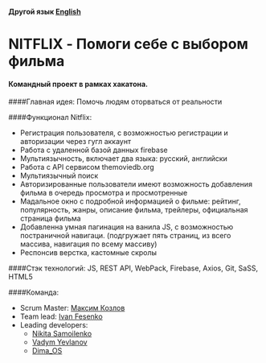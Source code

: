 **Другой язык [English](README.md)**

# NITFLIX - Помоги себе с выбором фильма

#### Командный проект в рамках хакатона.

####Главная идея:
Помочь людям оторваться от реальности

####Функционал Nitflix:

- Регистрация пользователя, с возможностью регистрации и авторизации через гугл аккаунт
- Работа с удаленной базой данных firebase
- Мультиязычность, включает два языка: русский, английски
- Работа с API сервисом themoviedb.org
- Мультиязычный поиск
- Авторизированные пользователи имеют возможность добавления фильма в очередь просмотра и просмотренные
- Мадальное окно с подробной информацией о фильме: рейтинг, популярность, жанры, описание фильма, трейлеры, официальная страница фильма
- Добавленна умная пагинация на ванила JS, с возможностью постраничной навигаци. (подгружает пять страниц, из всего массива, навигация по всему массиву)
- Респонсив верстка, кастомные скролы

####Стэк технологий:
JS, REST API, WebPack, Firebase, Axios, Git, SaSS, HTML5

####Команда:

- Scrum Master: [Максим Козлов](https://github.com/Maximusvin)
- Team lead: [Ivan Fesenko](https://github.com/IvanFesenko)
- Leading developers:
  - [Nikita Samoilenko](https://github.com/Bignichok)
  - [Vadym Yevlanov](https://github.com/Google-Barma)
  - [Dima_OS](https://github.com/Dima-Os)
